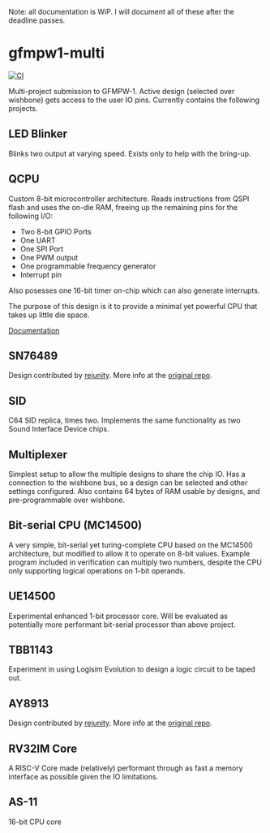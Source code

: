 Note: all documentation is WiP. I will document all of these after the deadline passes.

# gfmpw1-multi

[![CI](https://github.com/AvalonSemiconductors/gfmpw1-multi/actions/workflows/user_project_ci.yml/badge.svg)](https://github.com/AvalonSemiconductors/gfmpw1-multi/actions/workflows/user_project_ci.yml)

Multi-project submission to GFMPW-1. Active design (selected over wishbone) gets access to the user IO pins.
Currently contains the following projects.

## LED Blinker

Blinks two output at varying speed. Exists only to help with the bring-up.

## QCPU

Custom 8-bit microcontroller architecture. Reads instructions from QSPI flash and uses the on-die RAM, freeing up the remaining pins for the following I/O:

* Two 8-bit GPIO Ports
* One UART
* One SPI Port
* One PWM output
* One programmable frequency generator
* Interrupt pin

Also posesses one 16-bit timer on-chip which can also generate interrupts.

The purpose of this design is it to provide a minimal yet powerful CPU that takes up little die space.

[Documentation](https://avalonsemiconductors.github.io/GFMPW-1-MULTI/qcpu.html)

## SN76489

Design contributed by [rejunity](https://github.com/rejunity). More info at the [original repo](https://github.com/rejunity/tt05-psg-sn76489).

## SID

C64 SID replica, times two. Implements the same functionality as two Sound Interface Device chips.

## Multiplexer

Simplest setup to allow the multiple designs to share the chip IO. Has a connection to the wishbone bus, so a design can be selected and other settings configured. Also contains 64 bytes of RAM usable by designs, and pre-programmable over wishbone.

## Bit-serial CPU (MC14500)

A very simple, bit-serial yet turing-complete CPU based on the MC14500 architecture, but modified to allow it to operate on 8-bit values.
Example program included in verification can multiply two numbers, despite the CPU only supporting logical operations on 1-bit operands.

## UE14500

Experimental enhanced 1-bit processor core. Will be evaluated as potentially more performant bit-serial processor than above project.

## TBB1143

Experiment in using Logisim Evolution to design a logic circuit to be taped out.

## AY8913

Design contributed by [rejunity](https://github.com/rejunity). More info at the [original repo](https://github.com/rejunity/rejunity/tt05-psg-ay8913).

## RV32IM Core

A RISC-V Core made (relatively) performant through as fast a memory interface as possible given the IO limitations.

## AS-11

16-bit CPU core
